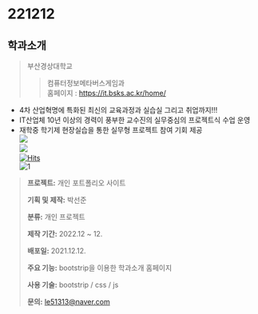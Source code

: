 # 221212
## 학과소개
>부산경상대학교
>>컴퓨터정보메타버스게임과<br>
>>홈페이지 : https://it.bsks.ac.kr/home/
* 4차 산업혁명에 특화된 최신의 교육과정과 실습실 그리고 취업까지!!!
* IT산업체 10년 이상의 경력이 풍부한 교수진의 실무중심의 프로젝트식 수업 운영
* 재학중 학기제 현장실습을 통한 실무형 프로젝트 참여 기회 제공<br>
<a href="https://packsunjun.github.io/221212/"><img src="https://img.shields.io/badge/Github-3DDC84?style=flat-square&logo=GitHub&logoColor=white"/></a><br>
<a href="https://gorgeous-dieffenbachia-b45fda.netlify.app"><img src="https://img.shields.io/badge/Netlify-3DDC84?style=flat-square&logo=Netlify&logoColor=white"/></a><br>
[![Hits](https://hits.seeyoufarm.com/api/count/incr/badge.svg?url=https%3A%2F%2Fgithub.com%2Fpacksunjun%2F221121&count_bg=%23C8C83D&title_bg=%23FF0000&icon=&icon_color=%23FF00C7&title=%EC%A1%B0%ED%9A%8C%EC%88%98&edge_flat=true)](https://hits.seeyoufarm.com)<br>
![1](https://user-images.githubusercontent.com/112832753/206958671-88300bc5-dfa7-472b-b3bd-d066d63b3555.PNG)

> **프로젝트:** 개인 포트폴리오 사이트
>
> **기획 및 제작:** 박선준
>
> **분류:** 개인 프로젝트
>
> **제작 기간:** 2022.12 ~ 12.
>
> **배포일:** 2021.12.12.
>
> **주요 기능:** bootstrip을 이용한 학과소개 홈페이지
>
> **사용 기술:** bootstrip / css / js
>
> **문의:** le51313@naver.com
